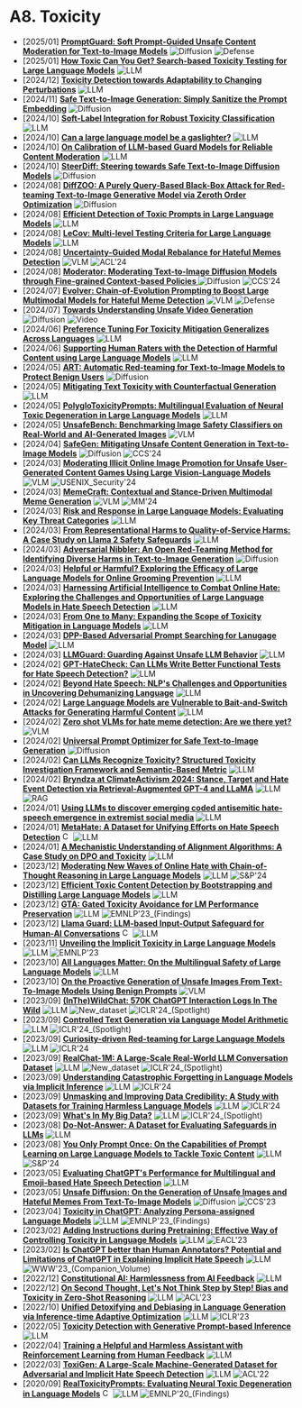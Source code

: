 # A8. Toxicity
- [2025/01] **[PromptGuard: Soft Prompt-Guided Unsafe Content Moderation for Text-to-Image Models](https://arxiv.org/abs/2501.03544)** ![Diffusion](https://img.shields.io/badge/Diffusion-a99cf4) ![Defense](https://img.shields.io/badge/Defense-87b800)
- [2025/01] **[How Toxic Can You Get? Search-based Toxicity Testing for Large Language Models](https://arxiv.org/abs/2501.01741)** ![LLM](https://img.shields.io/badge/LLM-589cf4)
- [2024/12] **[Toxicity Detection towards Adaptability to Changing Perturbations](https://arxiv.org/abs/2412.15267)** ![LLM](https://img.shields.io/badge/LLM-589cf4)
- [2024/11] **[Safe Text-to-Image Generation: Simply Sanitize the Prompt Embedding](https://arxiv.org/abs/2411.10329)** ![Diffusion](https://img.shields.io/badge/Diffusion-a99cf4)
- [2024/10] **[Soft-Label Integration for Robust Toxicity Classification](https://arxiv.org/abs/2410.14894)** ![LLM](https://img.shields.io/badge/LLM-589cf4)
- [2024/10] **[Can a large language model be a gaslighter?](https://arxiv.org/abs/2410.09181)** ![LLM](https://img.shields.io/badge/LLM-589cf4)
- [2024/10] **[On Calibration of LLM-based Guard Models for Reliable Content Moderation](https://arxiv.org/abs/2410.10414)** ![LLM](https://img.shields.io/badge/LLM-589cf4)
- [2024/10] **[SteerDiff: Steering towards Safe Text-to-Image Diffusion Models](https://arxiv.org/abs/2410.02710)** ![Diffusion](https://img.shields.io/badge/Diffusion-a99cf4)
- [2024/08] **[DiffZOO: A Purely Query-Based Black-Box Attack for Red-teaming Text-to-Image Generative Model via Zeroth Order Optimization](https://arxiv.org/abs/2408.11071)** ![Diffusion](https://img.shields.io/badge/Diffusion-a99cf4)
- [2024/08] **[Efficient Detection of Toxic Prompts in Large Language Models](https://arxiv.org/abs/2408.11727)** ![LLM](https://img.shields.io/badge/LLM-589cf4)
- [2024/08] **[LeCov: Multi-level Testing Criteria for Large Language Models](https://arxiv.org/abs/2408.10474)** ![LLM](https://img.shields.io/badge/LLM-589cf4)
- [2024/08] **[Uncertainty-Guided Modal Rebalance for Hateful Memes Detection](https://aclanthology.org/2024.acl-long.239/)** ![VLM](https://img.shields.io/badge/VLM-c7688b) ![ACL'24](https://img.shields.io/badge/ACL'24-f1b800)
- [2024/08] **[Moderator: Moderating Text-to-Image Diffusion Models through Fine-grained Context-based Policies ](https://arxiv.org/abs/2408.07728)** ![Diffusion](https://img.shields.io/badge/Diffusion-a99cf4) ![CCS'24](https://img.shields.io/badge/CCS'24-f1b800)
- [2024/07] **[Evolver: Chain-of-Evolution Prompting to Boost Large Multimodal Models for Hateful Meme Detection](https://arxiv.org/abs/2407.21004)** ![VLM](https://img.shields.io/badge/VLM-c7688b) ![Defense](https://img.shields.io/badge/Defense-87b800)
- [2024/07] **[Towards Understanding Unsafe Video Generation](https://arxiv.org/abs/2407.12581)** ![Diffusion](https://img.shields.io/badge/Diffusion-a99cf4) ![Video](https://img.shields.io/badge/Video-87b800)
- [2024/06] **[Preference Tuning For Toxicity Mitigation Generalizes Across Languages](https://arxiv.org/abs/2406.16235)** ![LLM](https://img.shields.io/badge/LLM-589cf4)
- [2024/06] **[Supporting Human Raters with the Detection of Harmful Content using Large Language Models](https://arxiv.org/abs/2406.12800)** ![LLM](https://img.shields.io/badge/LLM-589cf4)
- [2024/05] **[ART: Automatic Red-teaming for Text-to-Image Models to Protect Benign Users](https://arxiv.org/abs/2405.19360)** ![Diffusion](https://img.shields.io/badge/Diffusion-a99cf4)
- [2024/05] **[Mitigating Text Toxicity with Counterfactual Generation](https://arxiv.org/abs/2405.09948)** ![LLM](https://img.shields.io/badge/LLM-589cf4)
- [2024/05] **[PolygloToxicityPrompts: Multilingual Evaluation of Neural Toxic Degeneration in Large Language Models](https://arxiv.org/abs/2405.09373)** ![LLM](https://img.shields.io/badge/LLM-589cf4)
- [2024/05] **[UnsafeBench: Benchmarking Image Safety Classifiers on Real-World and AI-Generated Images](https://arxiv.org/abs/2405.03486)** ![VLM](https://img.shields.io/badge/VLM-c7688b)
- [2024/04] **[SafeGen: Mitigating Unsafe Content Generation in Text-to-Image Models](https://arxiv.org/abs/2404.06666)** ![Diffusion](https://img.shields.io/badge/Diffusion-a99cf4) ![CCS'24](https://img.shields.io/badge/CCS'24-f1b800)
- [2024/03] **[Moderating Illicit Online Image Promotion for Unsafe User-Generated Content Games Using Large Vision-Language Models](https://arxiv.org/abs/2403.18957)** ![VLM](https://img.shields.io/badge/VLM-c7688b) ![USENIX_Security'24](https://img.shields.io/badge/USENIX_Security'24-f1b800)
- [2024/03] **[MemeCraft: Contextual and Stance-Driven Multimodal Meme Generation](https://arxiv.org/abs/2403.14652)** ![VLM](https://img.shields.io/badge/VLM-c7688b) ![MM'24](https://img.shields.io/badge/MM'24-f1b800)
- [2024/03] **[Risk and Response in Large Language Models: Evaluating Key Threat Categories](https://arxiv.org/abs/2403.14988)** ![LLM](https://img.shields.io/badge/LLM-589cf4)
- [2024/03] **[From Representational Harms to Quality-of-Service Harms: A Case Study on Llama 2 Safety Safeguards](https://arxiv.org/abs/2403.13213)** ![LLM](https://img.shields.io/badge/LLM-589cf4)
- [2024/03] **[Adversarial Nibbler: An Open Red-Teaming Method for Identifying Diverse Harms in Text-to-Image Generation](https://arxiv.org/abs/2403.12075)** ![Diffusion](https://img.shields.io/badge/Diffusion-a99cf4)
- [2024/03] **[Helpful or Harmful? Exploring the Efficacy of Large Language Models for Online Grooming Prevention](https://arxiv.org/abs/2403.09795)** ![LLM](https://img.shields.io/badge/LLM-589cf4)
- [2024/03] **[Harnessing Artificial Intelligence to Combat Online Hate: Exploring the Challenges and Opportunities of Large Language Models in Hate Speech Detection](https://arxiv.org/abs/2403.08035)** ![LLM](https://img.shields.io/badge/LLM-589cf4)
- [2024/03] **[From One to Many: Expanding the Scope of Toxicity Mitigation in Language Models](https://arxiv.org/abs/2403.03893)** ![LLM](https://img.shields.io/badge/LLM-589cf4)
- [2024/03] **[DPP-Based Adversarial Prompt Searching for Lanugage Model](https://arxiv.org/abs/2403.00292)** ![LLM](https://img.shields.io/badge/LLM-589cf4)
- [2024/03] **[LLMGuard: Guarding Against Unsafe LLM Behavior](https://arxiv.org/abs/2403.00826)** ![LLM](https://img.shields.io/badge/LLM-589cf4)
- [2024/02] **[GPT-HateCheck: Can LLMs Write Better Functional Tests for Hate Speech Detection?](https://arxiv.org/abs/2402.15238)** ![LLM](https://img.shields.io/badge/LLM-589cf4)
- [2024/02] **[Beyond Hate Speech: NLP's Challenges and Opportunities in Uncovering Dehumanizing Language](https://arxiv.org/abs/2402.13818)** ![LLM](https://img.shields.io/badge/LLM-589cf4)
- [2024/02] **[Large Language Models are Vulnerable to Bait-and-Switch Attacks for Generating Harmful Content](https://arxiv.org/abs/2402.13926)** ![LLM](https://img.shields.io/badge/LLM-589cf4)
- [2024/02] **[Zero shot VLMs for hate meme detection: Are we there yet?](https://arxiv.org/abs/2402.12198)** ![VLM](https://img.shields.io/badge/VLM-c7688b)
- [2024/02] **[Universal Prompt Optimizer for Safe Text-to-Image Generation](https://arxiv.org/abs/2402.10882)** ![Diffusion](https://img.shields.io/badge/Diffusion-a99cf4)
- [2024/02] **[Can LLMs Recognize Toxicity? Structured Toxicity Investigation Framework and Semantic-Based Metric](https://arxiv.org/abs/2402.06900)** ![LLM](https://img.shields.io/badge/LLM-589cf4)
- [2024/02] **[Bryndza at ClimateActivism 2024: Stance, Target and Hate Event Detection via Retrieval-Augmented GPT-4 and LLaMA](https://arxiv.org/abs/2402.06549)** ![LLM](https://img.shields.io/badge/LLM-589cf4) ![RAG](https://img.shields.io/badge/RAG-87b800)
- [2024/01] **[Using LLMs to discover emerging coded antisemitic hate-speech emergence in extremist social media](https://arxiv.org/abs/2401.10841)** ![LLM](https://img.shields.io/badge/LLM-589cf4)
- [2024/01] **[MetaHate: A Dataset for Unifying Efforts on Hate Speech Detection](https://arxiv.org/abs/2401.06526)** [<img src="https://github.com/FortAwesome/Font-Awesome/blob/6.x/svgs/brands/github.svg" alt="Code" width="15" height="15">](https://github.com/palomapiot/metahate/) ![LLM](https://img.shields.io/badge/LLM-589cf4)
- [2024/01] **[A Mechanistic Understanding of Alignment Algorithms: A Case Study on DPO and Toxicity](https://arxiv.org/abs/2401.01967)** ![LLM](https://img.shields.io/badge/LLM-589cf4)
- [2023/12] **[Moderating New Waves of Online Hate with Chain-of-Thought Reasoning in Large Language Models](https://arxiv.org/abs/2312.15099)** ![LLM](https://img.shields.io/badge/LLM-589cf4) ![S&P'24](https://img.shields.io/badge/S&P'24-f1b800)
- [2023/12] **[Efficient Toxic Content Detection by Bootstrapping and Distilling Large Language Models](https://arxiv.org/abs/2312.08303)** ![LLM](https://img.shields.io/badge/LLM-589cf4)
- [2023/12] **[GTA: Gated Toxicity Avoidance for LM Performance Preservation](https://arxiv.org/abs/2312.06122)** ![LLM](https://img.shields.io/badge/LLM-589cf4) ![EMNLP'23_(Findings)](https://img.shields.io/badge/EMNLP'23_(Findings)-f1b800)
- [2023/12] **[Llama Guard: LLM-based Input-Output Safeguard for Human-AI Conversations](https://arxiv.org/abs/2312.06674)** [<img src="https://github.com/FortAwesome/Font-Awesome/blob/6.x/svgs/brands/github.svg" alt="Code" width="15" height="15">](https://github.com/facebookresearch/PurpleLlama/tree/main/Llama-Guard) ![LLM](https://img.shields.io/badge/LLM-589cf4)
- [2023/11] **[Unveiling the Implicit Toxicity in Large Language Models](https://arxiv.org/abs/2311.17391)** ![LLM](https://img.shields.io/badge/LLM-589cf4) ![EMNLP'23](https://img.shields.io/badge/EMNLP'23-f1b800)
- [2023/10] **[All Languages Matter: On the Multilingual Safety of Large Language Models](https://arxiv.org/abs/2310.00905)** ![LLM](https://img.shields.io/badge/LLM-589cf4)
- [2023/10] **[On the Proactive Generation of Unsafe Images From Text-To-Image Models Using Benign Prompts](https://arxiv.org/abs/2310.16613)** ![VLM](https://img.shields.io/badge/VLM-c7688b)
- [2023/09] **[(InThe)WildChat: 570K ChatGPT Interaction Logs In The Wild](https://openreview.net/forum?id=Bl8u7ZRlbM)** ![LLM](https://img.shields.io/badge/LLM-589cf4) ![New_dataset](https://img.shields.io/badge/New_dataset-87b800) ![ICLR'24_(Spotlight)](https://img.shields.io/badge/ICLR'24_(Spotlight)-f1b800)
- [2023/09] **[Controlled Text Generation via Language Model Arithmetic](https://openreview.net/forum?id=SLw9fp4yI6)** ![LLM](https://img.shields.io/badge/LLM-589cf4) ![ICLR'24_(Spotlight)](https://img.shields.io/badge/ICLR'24_(Spotlight)-f1b800)
- [2023/09] **[Curiosity-driven Red-teaming for Large Language Models](https://openreview.net/forum?id=4KqkizXgXU)** ![LLM](https://img.shields.io/badge/LLM-589cf4) ![ICLR'24](https://img.shields.io/badge/ICLR'24-f1b800)
- [2023/09] **[RealChat-1M: A Large-Scale Real-World LLM Conversation Dataset](https://openreview.net/forum?id=BOfDKxfwt0)** ![LLM](https://img.shields.io/badge/LLM-589cf4) ![New_dataset](https://img.shields.io/badge/New_dataset-87b800) ![ICLR'24_(Spotlight)](https://img.shields.io/badge/ICLR'24_(Spotlight)-f1b800)
- [2023/09] **[Understanding Catastrophic Forgetting in Language Models via Implicit Inference](https://openreview.net/forum?id=VrHiF2hsrm)** ![LLM](https://img.shields.io/badge/LLM-589cf4) ![ICLR'24](https://img.shields.io/badge/ICLR'24-f1b800)
- [2023/09] **[Unmasking and Improving Data Credibility: A Study with Datasets for Training Harmless Language Models](https://openreview.net/forum?id=6bcAD6g688)** ![LLM](https://img.shields.io/badge/LLM-589cf4) ![ICLR'24](https://img.shields.io/badge/ICLR'24-f1b800)
- [2023/09] **[What's In My Big Data?](https://openreview.net/forum?id=RvfPnOkPV4)** ![LLM](https://img.shields.io/badge/LLM-589cf4) ![ICLR'24_(Spotlight)](https://img.shields.io/badge/ICLR'24_(Spotlight)-f1b800)
- [2023/08] **[Do-Not-Answer: A Dataset for Evaluating Safeguards in LLMs](https://arxiv.org/abs/2308.13387)** ![LLM](https://img.shields.io/badge/LLM-589cf4)
- [2023/08] **[You Only Prompt Once: On the Capabilities of Prompt Learning on Large Language Models to Tackle Toxic Content](https://arxiv.org/abs/2308.05596)** ![LLM](https://img.shields.io/badge/LLM-589cf4) ![S&P'24](https://img.shields.io/badge/S&P'24-f1b800)
- [2023/05] **[Evaluating ChatGPT's Performance for Multilingual and Emoji-based Hate Speech Detection](https://arxiv.org/abs/2305.13276)** ![LLM](https://img.shields.io/badge/LLM-589cf4)
- [2023/05] **[Unsafe Diffusion: On the Generation of Unsafe Images and Hateful Memes From Text-To-Image Models](https://arxiv.org/abs/2305.13873)** ![Diffusion](https://img.shields.io/badge/Diffusion-a99cf4) ![CCS'23](https://img.shields.io/badge/CCS'23-f1b800)
- [2023/04] **[Toxicity in ChatGPT: Analyzing Persona-assigned Language Models](https://arxiv.org/abs/2304.05335)** ![LLM](https://img.shields.io/badge/LLM-589cf4) ![EMNLP'23_(Findings)](https://img.shields.io/badge/EMNLP'23_(Findings)-f1b800)
- [2023/02] **[Adding Instructions during Pretraining: Effective Way of Controlling Toxicity in Language Models](https://arxiv.org/abs/2302.07388)** ![LLM](https://img.shields.io/badge/LLM-589cf4) ![EACL'23](https://img.shields.io/badge/EACL'23-f1b800)
- [2023/02] **[Is ChatGPT better than Human Annotators? Potential and Limitations of ChatGPT in Explaining Implicit Hate Speech](https://arxiv.org/abs/2302.07736)** ![LLM](https://img.shields.io/badge/LLM-589cf4) ![WWW'23_(Companion_Volume)](https://img.shields.io/badge/WWW'23_(Companion_Volume)-f1b800)
- [2022/12] **[Constitutional AI: Harmlessness from AI Feedback](https://arxiv.org/abs/2212.08073)** ![LLM](https://img.shields.io/badge/LLM-589cf4)
- [2022/12] **[On Second Thought, Let's Not Think Step by Step! Bias and Toxicity in Zero-Shot Reasoning](https://arxiv.org/abs/2212.08061)** ![LLM](https://img.shields.io/badge/LLM-589cf4) ![ACL'23](https://img.shields.io/badge/ACL'23-f1b800)
- [2022/10] **[Unified Detoxifying and Debiasing in Language Generation via Inference-time Adaptive Optimization](https://arxiv.org/abs/2210.04492)** ![LLM](https://img.shields.io/badge/LLM-589cf4) ![ICLR'23](https://img.shields.io/badge/ICLR'23-f1b800)
- [2022/05] **[Toxicity Detection with Generative Prompt-based Inference](https://arxiv.org/abs/2205.12390)** ![LLM](https://img.shields.io/badge/LLM-589cf4)
- [2022/04] **[Training a Helpful and Harmless Assistant with Reinforcement Learning from Human Feedback](https://arxiv.org/abs/2204.05862)** ![LLM](https://img.shields.io/badge/LLM-589cf4)
- [2022/03] **[ToxiGen: A Large-Scale Machine-Generated Dataset for Adversarial and Implicit Hate Speech Detection](https://arxiv.org/abs/2203.09509)** ![LLM](https://img.shields.io/badge/LLM-589cf4) ![ACL'22](https://img.shields.io/badge/ACL'22-f1b800)
- [2020/09] **[RealToxicityPrompts: Evaluating Neural Toxic Degeneration in Language Models](https://arxiv.org/abs/2009.11462)** [<img src="https://github.com/FortAwesome/Font-Awesome/blob/6.x/svgs/brands/github.svg" alt="Code" width="15" height="15">](https://github.com/allenai/real-toxicity-prompts?tab=readme-ov-file) ![LLM](https://img.shields.io/badge/LLM-589cf4) ![EMNLP'20_(Findings)](https://img.shields.io/badge/EMNLP'20_(Findings)-f1b800)
